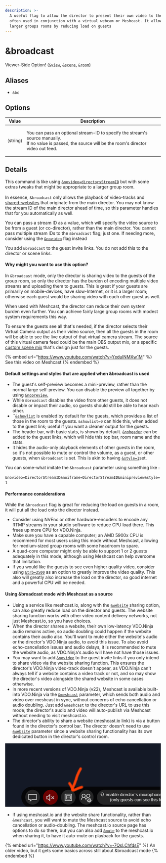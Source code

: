 ```yaml
---
description: >-
  A useful flag to allow the director to present their own video to the group,
  often used in conjunction with a virtual webcam or Meshcast. It allows for
  larger groups rooms by reducing load on guests
---
```


# \&broadcast

Viewer-Side Option! ([`&view`](view.md), [`&scene`](scene.md), [`&room`](../../general-settings/room.md))

## Aliases

* `&bc`

## Options

| Value    | Description                                                                                                                                                         |
| -------- | ------------------------------------------------------------------------------------------------------------------------------------------------------------------- |
| (string) | <p>You can pass an optional stream-ID to specify the stream's source manually.<br>If no value is passed, the source will be the room's director video out feed.</p> |

## Details

This command is like using [`&novideo=directorsStreamID`](novideo.md) but with some extras tweaks that might be appropriate to a larger group room.\
\
In essence, `&broadcast` only allows the playback of video-tracks and [shared-websites](../../source-settings/and-website.md) that originate from the main director. You may not know the stream ID of the main director ahead of time, so this parameter handles that for you automatically as well.

You can pass a stream ID as a value, which will specify the video source to be from a guest (or co-director), rather than the main director. You cannot pass multiple stream IDs to the `&broadcast` flag; just one. If needing more, consider using the [`&novideo`](novideo.md) flag instead

You add `&broadcast` to the guest invite links. You do not add this to the director or scene links.

#### Why might you want to use this option?

In `&broadcast` mode, only the director is sharing video to the guests of the group room, so only the director has the burden of encoding multiple video streams and uploading them to guests. This is great if your guests are primarily on mobile-devices, have slow-Internet, or it is a larger room; otherwise each guest would be sharing video with each other guest as well.

When used with Meshcast, the director can reduce their own system burden even further. You can achieve fairly large group rooms with modest system requirements this way.

To ensure the guests see all that's needed, if the director selects their Virtual Camera output as their video source, then all the guests in the room will be able to see the live output of that virtual camera stream. The source of this virtual camera feed could be the main OBS output mix, or a specific [custom scene mix](https://github.com/exeldro/obs-virtual-cam-filter) that's design just for the guests.

{% embed url="https://www.youtube.com/watch?v=YxduINMXw1M" %}
See this video on Meshcast
{% endembed %}

#### Default settings and styles that are applied when \&broadcast is used

* The guest's self-preview becomes a mini-preview, rather than the normal large self-preview. You can disable the preview all together by using [`&nopreview`.](../../source-settings/and-nopreview.md)
* While `&broadcast` disables the video from other guests, it does not disable or impact their audio, so guests should still be able to hear each other.
* ``[`&showlist`](../../source-settings/showlist.md) is enabled by default for the guests, which provides a list of those in the room to the guests. `&showlist=0` can hide this, when added to the guest link; useful if you want a cleaner output for the guests.
* The header bar, with basic stats, is shown by default. [`&noheader`](../design-parameters/and-hideheader.md) can be added to the guest links, which will hide this top bar, room name and the stats.
* It hides the audio-only playback elements of other guests in the room, so it's not possible to mute or control the volume, as a guest, or other guests, when `&broadcast` is set. This is akin to having [`&style=1`](../../advanced-settings.md#style)set.

You can some-what imitate the `&broadcast` parameter using something like :&#x20;

`&novideo=DirectorStreamID&noiframe=DirectorStreamID&minipreview&style=1`

#### Performance considerations

While the `&broadcast` flag is great for reducing the load on guests in a room, it will put all the load onto the director instead. &#x20;

* Consider using NVEnc or other hardware-encoders to encode any RTMP streams in your studio software to reduce CPU load there. This frees up more CPU for VDO.Ninja.
* Make sure you have a capable computer; an AMD 5900x CPU is recommend for most users using this mode without Meshcast, allowing for medium-sized group rooms with some headroom to spare.&#x20;
* A quad-core computer might only be able to support 1 or 2 guests adequately in this mode, although using Meshcast can help overcome that limitation.
* If you would like the guests to see even higher quality video, consider using [`&trb=2500`](totalroombitrate.md) as an option to greatly improve the video quality. This also will greatly also increase the load on the director, so good internet and a powerful CPU will be needed.&#x20;

#### Using \&broadcast mode with Meshcast as a source

* Using a service like meshcast.io, along with the [`&website`](../../source-settings/and-website.md) sharing option, can also greatly reduce load on the director and guests. The website sharing function works with other video content delivery networks, not just Meshcast.io, so you have choices.
* When the director shares a website, their own low-latency VDO.Ninja audio remains active, so audio doubling could happen if the website contains their audio also. You'll want to mute either the website's audio or the director's VDO.Ninja audio, to avoid this issue. To also avoid echo-cancellation issues and audio delays, it is recommended to mute the website audio, as VDO.Ninja's audio will have not have those issues.
* You may want to add [`&novideo`](novideo.md) to the guest invite links if you only intend to share video via the website sharing function. This ensures the director's VDO.Ninja video-track doesn't appear, as VDO.Ninja can't always tell if a website contains a video track or not, and so may show the director's video alongside the shared website in some cases otherwise.
* In more recent versions of VDO.Ninja (v22), Meshcast is available built-into VDO.Ninja via the [`&meshcast`](../../newly-added-parameters/and-meshcast.md) parameter, which sends both audio and video over meshcast in sync, without concerns of echo cancellation or audio doubling. Just add `&meshcast` to the director's URL to use this mode; the director's audio and video will auto-publish via Meshcast without needing to visit meshcast.io.
* The director's ability to share a website (meshcast.io link) is via a button found in the director's control bar. The director doesn't need to use [`&website`](../../source-settings/and-website.md) parameter since a website sharing functionality has its own dedicated button in the director's control room.

![The button used to share a website as the director](<../../.gitbook/assets/image (93) (1).png>)

* If using meshcast.io and the website share functionality, rather than `&meshcast`, you will want to mute the Meshcast source to avoid echo cancellation or audio-doubling. The meshcast.io source page has options to do so there, but you can also add [`&mute`](../../source-settings/and-mute.md) to the meshcast.io when sharing it, to have it auto-mute on playback for the guests.

{% embed url="https://www.youtube.com/watch?v=-7QsLChfdsE" %}
An older video, but it gets some basics across still about \&broadcast mode
{% endembed %}
